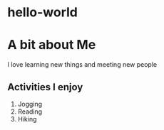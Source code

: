 # hello-world
# A bit about Me
I love learning new things and meeting new people
## Activities I enjoy
1. Jogging
2. Reading
3. Hiking

